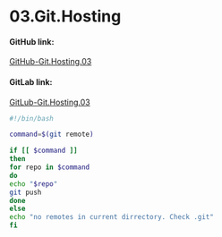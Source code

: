 # 03.Git.Hosting 

#### GitHub link:
[GitHub-Git.Hosting.03](https://github.com/Gorilbl4/03.Git.Hosting)
#### GitLab link:
[GitLub-Git.Hosting.03](https://gitlab.com/burpee1/03.Git.Hosting)

```bash
#!/bin/bash

command=$(git remote)

if [[ $command ]]
then
for repo in $command 
do
echo "$repo"
git push
done
else 
echo "no remotes in current dirrectory. Check .git"
fi
```

